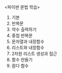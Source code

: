 <파이썬 문법 학습>

1. 기본
2. 반복문
3. 약수 출력하기
4. 중첩 반복문
5. 문자열과 내장함수
6. 리스트와 내장함수
7. 2차원 리스트 생성과 접근
8. 함수 만들기
9. 람다 함수
